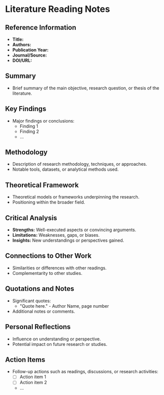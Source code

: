 # Literature Reading Notes

## Reference Information

- **Title:** 
- **Authors:** 
- **Publication Year:** 
- **Journal/Source:** 
- **DOI/URL:** 

## Summary

- Brief summary of the main objective, research question, or thesis of the literature.

## Key Findings

- Major findings or conclusions:
  - Finding 1
  - Finding 2
  - ...

## Methodology

- Description of research methodology, techniques, or approaches.
- Notable tools, datasets, or analytical methods used.

## Theoretical Framework

- Theoretical models or frameworks underpinning the research.
- Positioning within the broader field.

## Critical Analysis

- **Strengths:** Well-executed aspects or convincing arguments.
- **Limitations:** Weaknesses, gaps, or biases.
- **Insights:** New understandings or perspectives gained.

## Connections to Other Work

- Similarities or differences with other readings.
- Complementarity to other studies.

## Quotations and Notes

- Significant quotes:
  - "Quote here." - Author Name, page number
- Additional notes or comments.

## Personal Reflections

- Influence on understanding or perspective.
- Potential impact on future research or studies.

## Action Items

- Follow-up actions such as readings, discussions, or research activities:
  - [ ] Action item 1
  - [ ] Action item 2
  - ...
